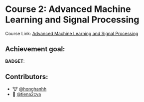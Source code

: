 # Course 2: Advanced Machine Learning and Signal Processing

Course Link: [Advanced Machine Learning and Signal Processing](https://www.coursera.org/learn/advanced-machine-learning-signal-processing)

## Achievement goal:

**BADGET**:

## Contributors:

- 🐮 [@honghanhh](https://github.com/honghanhh)
- 🐔 [@tiena2cva](https://github.com/tiena2cva)

